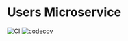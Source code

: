 # Users Microservice

![CI](https://github.com/SeedyFiuba-G8/microservice_core/actions/workflows/main.yml/badge.svg) [![codecov](https://codecov.io/gh/SeedyFiuba-G8/microservice_core/branch/main/graph/badge.svg?token=6LJU7XFOGM)](https://codecov.io/gh/SeedyFiuba-G8/microservice_core)



